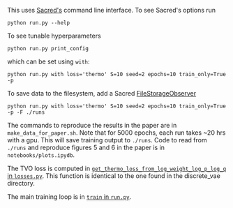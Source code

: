 This uses [Sacred's](https://sacred.readthedocs.io/en/stable/command_line.html) command line interface. To see Sacred's options run

```
python run.py --help
```

To see tunable hyperparameters

```
python run.py print_config
```

which can be set using `with`:

```
python run.py with loss='thermo' S=10 seed=2 epochs=10 train_only=True -p
```

To save data to the filesystem, add a Sacred [FileStorageObserver](https://sacred.readthedocs.io/en/stable/observers.html)

```
python run.py with loss='thermo' S=10 seed=2 epochs=10 train_only=True -p -F ./runs
```

The commands to reproduce the results in the paper are in `make_data_for_paper.sh`. Note that for 5000 epochs, each run takes ~20 hrs with a gpu.  This will save training output to `./runs`. Code to read from `./runs` and reproduce figures 5 and 6 in the paper is in `notebooks/plots.ipydb`.

The TVO loss is computed in [`get_thermo_loss_from_log_weight_log_p_log_q` in `losses.py`](https://github.com/vmasrani/tvo/blob/master/continuous_vae/losses.py#L149-L202). This function is identical to the one found in the discrete_vae directory.

The main training loop is in [`train` in `run.py`](https://github.com/vmasrani/tvo/blob/master/continuous_vae/run.py#138).


